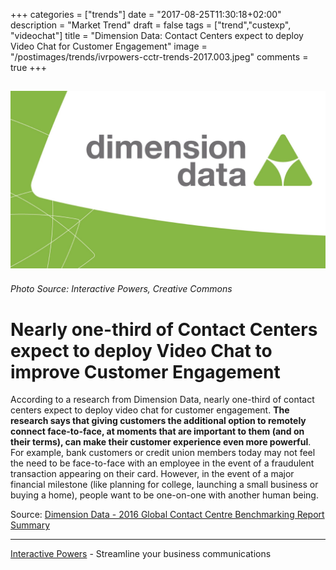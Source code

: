 +++
categories = ["trends"]
date = "2017-08-25T11:30:18+02:00"
description = "Market Trend"
draft = false
tags = ["trend","custexp", "videochat"]
title = "Dimension Data: Contact Centers expect to deploy Video Chat for Customer Engagement"
image = "/postimages/trends/ivrpowers-cctr-trends-2017.003.jpeg"
comments = true
+++

![Dimension Data - Contact Center Benchmarking 2020](/postimages/trends/ivrpowers-cctr-trends-2017.004.jpeg)
------------
###### Photo Source: Interactive Powers, Creative Commons

# Nearly one-third of Contact Centers expect to deploy Video Chat to improve Customer Engagement

According to a research from Dimension Data, nearly one-third of contact centers expect to deploy video chat for customer engagement. **The research says that giving customers the additional option to remotely connect face-to-face, at moments that are important to them (and on their terms), can make their customer experience even more powerful**. For example, bank customers or credit union members today may not feel the need to be face-to-face with an employee in the event of a fraudulent transaction appearing on their card. However, in the event of a major financial milestone (like planning for college, launching a small business or buying a home), people want to be one-on-one with another human being. 

Source: [Dimension Data - 2016 Global Contact Centre Benchmarking Report Summary](http://www.dimensiondata.com/Global/Downloadable%20Documents/2016%20Global%20Contact%20Centre%20Benchmarking%20Report%20Summary.pdf)

---
[Interactive Powers](http://www.ivrpowers.com/) - Streamline your business communications